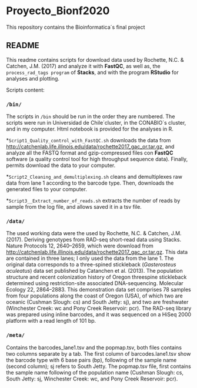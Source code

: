 # Proyecto_Bionf2020
This repository contains the Bioinformatica´s final project

## README
This readme contains scripts for download data used by Rochette, N.C. & Catchen, J.M. (2017) and analyze it with **FastQC**, as well as, the `process_rad_tags program` of **Stacks**, and with the program **RStudio** for analyses and plotting. 

Scripts content:

### `/bin/`
The scripts in `/bin` should be run in the order they are numbered. The scripts were run in Universidad de Chile´cluster, in the CONABIO´s cluster, and in my computer. Html notebook is provided for the analyses in R.

*`Script1_Quality_control_with_FastQC.sh` downloads the data from http://catchenlab.life.illinois.edu/data/rochette2017_gac_or.tar.gz, and analyze all the FASTQ format and gzip-compressed files con **FastQC** software (a quality control tool for high throughput sequence data). Finally, permits download the data to your computer.

*`Script2_Cleaning_and_demultiplexing.sh` cleans and demultiplexes raw data from lane 1 according to the barcode type. Then, downloads the generated files to your computer.

*`Script3__Extract_number_of_reads.sh` extracts the number of reads by sample from the log file, and allows saved it in a tsv file.

### `/data/`
The used working data were the used by Rochette, N.C. & Catchen, J.M. (2017). Deriving genotypes from RAD-seq short-read data using Stacks. Nature Protocols 12, 2640–2659, which were download from http://catchenlab.life.illinois.edu/data/rochette2017_gac_or.tar.gz. This data are contained in three lanes; I only used the data from the lane 1.
The original data corresponds to a three-spined stickleback (*Gasterosteus aculeatus*) data set published by Catanchen et al. (2013). The population structure and recent colonization history of Oregon threespine stickleback determined using restriction-site associated DNA-sequencing. Molecular Ecology 22, 2864–2883. This demonstration data set comprises 78 samples from four populations along the coast of Oregon (USA), of which two are oceanic (Cushman Slough: cs) and South Jetty: sj), and two are freshwater (Winchester Creek: wc and Pony Creek Reservoir: pcr). The RAD-seq library was prepared using inline barcodes, and it was sequenced on a HiSeq 2000 platform with a read length of 101 bp.

### `/meta/`
Contains the barcodes_lane1.tsv and the popmap.tsv, both files contains two columns separate by a tab. The first column of barcodes.lane1.tsv show the barcode type with 6 base pairs (bp), following of the sample name (second column); sj refers to South Jetty. The popmap.tsv file, first contains the sample name following of the population name (Cushman Slough: cs, South Jetty: sj, Winchester Creek: wc, and Pony Creek Reservoir: pcr).    



